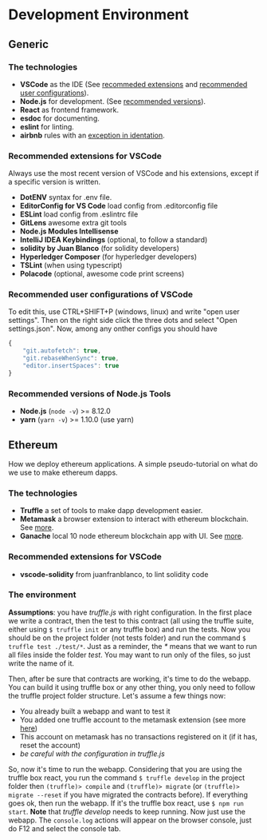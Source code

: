 # Development Environment
## Generic
### The technologies
  * **VSCode** as the IDE (See [recommeded extensions](101/development_environments?id=recommended-extensions-for-vscode) and [recommended user configurations](101/development_environments?id=recommended-user-configurations-of-vscode)).
  * **Node.js** for development. (See [recommended versions](101/development_environments?id=recommended-versions-of-nodejs-tools)).
  * **React** as frontend framework.
  * **esdoc** for documenting.
  * **eslint** for linting.
  * **airbnb** rules with an [exception in identation](nodejs/style_guide.md?id=javascript-style-guide).

### Recommended extensions for VSCode
Always use the most recent version of VSCode and his extensions, except if a specific version is written.
  * **DotENV** syntax for .env file.
  * **EditorConfig for VS Code** load config from .editorconfig file
  * **ESLint** load config from .eslintrc file
  * **GitLens** awesome extra git tools
  * **Node.js Modules Intellisense**
  * **IntelliJ IDEA Keybindings** (optional, to follow a standard)
  * **solidity by Juan Blanco** (for solidity developers)
  * **Hyperledger Composer** (for hyperledger developers)
  * **TSLint** (when using typescript)
  * **Polacode** (optional, awesome code print screens)

### Recommended user configurations of VSCode
To edit this, use CTRL+SHIFT+P (windows, linux) and write "open user settings". Then on the right side click the three dots and select "Open settings.json". Now, among any onther configs you should have
```javascript
{
    "git.autofetch": true,
    "git.rebaseWhenSync": true,
    "editor.insertSpaces": true
}
```


### Recommended versions of Node.js Tools
  * **Node.js** (`node -v`) >= 8.12.0
  * **yarn** (`yarn -v`) >= 1.10.0 (use yarn)


## Ethereum
How we deploy ethereum applications.
A simple pseudo-tutorial on what do we use to make ethereum dapps.

### The technologies

  * **Truffle** a set of tools to make dapp development easier.
  * **Metamask** a browser extension to interact with ethereum blockchain. See [more](101/manage_metamask.md).
  * **Ganache** local 10 node ethereum blockchain app with UI. See [more](101/manage_ganache_ui.md).

### Recommended extensions for VSCode
  * **vscode-solidity** from juanfranblanco, to lint solidity code

### The environment

**Assumptions**: you have *truffle.js* with right configuration.
In the first place we write a contract, then the test to this contract (all using the truffle suite, either using `$ truffle init` or any truffle box) and run the tests. Now you should be on the project folder (not tests folder) and run the command `$ truffle test ./test/*`. Just as a reminder, the *\** means that we want to run all files inside the folder *test*. You may want to run only of the files, so just write the name of it.

Then, after be sure that contracts are working, it's time to do the webapp. You can build it using truffle box or any other thing, you only need to follow the truffle project folder structure. Let's assume a few things now:

  * You already built a webapp and want to test it
  * You added one truffle account to the metamask extension (see more [here](101/manage_metamask.md))
  * This account on metamask has no transactions registered on it (if it has, reset the account)
  * *be careful with the configuration in truffle.js*

So, now it's time to run the webapp. Considering that you are using the truffle box react, you run the command `$ truffle develop` in the project folder then `(truffle)> compile` and `(truffle)> migrate` (or `(truffle)> migrate --reset` if you have migrated the contracts before). If everything goes ok, then run the webapp. If it's the truffle box react, use `$ npm run start`.
**Note** that *truffle develop* needs to keep running. Now just use the webapp. The `console.log` actions will appear on the browser console, just do F12 and select the console tab.
